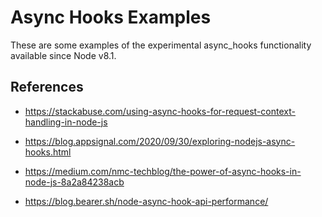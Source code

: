 # Async Hooks Examples

These are some examples of the experimental async_hooks functionality 
available since Node v8.1.

## References

- https://stackabuse.com/using-async-hooks-for-request-context-handling-in-node-js
- https://blog.appsignal.com/2020/09/30/exploring-nodejs-async-hooks.html
- https://medium.com/nmc-techblog/the-power-of-async-hooks-in-node-js-8a2a84238acb

- https://blog.bearer.sh/node-async-hook-api-performance/


